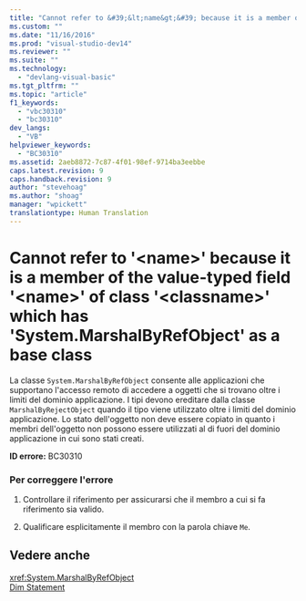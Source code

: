 ```yaml
---
title: "Cannot refer to &#39;&lt;name&gt;&#39; because it is a member of the value-typed field &#39;&lt;name&gt;&#39; of class &#39;&lt;classname&gt;&#39; which has &#39;System.MarshalByRefObject&#39; as a base class | Microsoft Docs"
ms.custom: ""
ms.date: "11/16/2016"
ms.prod: "visual-studio-dev14"
ms.reviewer: ""
ms.suite: ""
ms.technology: 
  - "devlang-visual-basic"
ms.tgt_pltfrm: ""
ms.topic: "article"
f1_keywords: 
  - "vbc30310"
  - "bc30310"
dev_langs: 
  - "VB"
helpviewer_keywords: 
  - "BC30310"
ms.assetid: 2aeb8872-7c87-4f01-98ef-9714ba3eebbe
caps.latest.revision: 9
caps.handback.revision: 9
author: "stevehoag"
ms.author: "shoag"
manager: "wpickett"
translationtype: Human Translation
---
```

# Cannot refer to &#39;&lt;name&gt;&#39; because it is a member of the value-typed field &#39;&lt;name&gt;&#39; of class &#39;&lt;classname&gt;&#39; which has &#39;System.MarshalByRefObject&#39; as a base class
La classe `System.MarshalByRefObject` consente alle applicazioni che supportano l'accesso remoto di accedere a oggetti che si trovano oltre i limiti del dominio applicazione.  I tipi devono ereditare dalla classe `MarshalByRejectObject` quando il tipo viene utilizzato oltre i limiti del dominio applicazione.  Lo stato dell'oggetto non deve essere copiato in quanto i membri dell'oggetto non possono essere utilizzati al di fuori del dominio applicazione in cui sono stati creati.  
  
 **ID errore:** BC30310  
  
### Per correggere l'errore  
  
1.  Controllare il riferimento per assicurarsi che il membro a cui si fa riferimento sia valido.  
  
2.  Qualificare esplicitamente il membro con la parola chiave `Me`.  
  
## Vedere anche  
 <xref:System.MarshalByRefObject>   
 [Dim Statement](../../../visual-basic/language-reference/statements/dim-statement.md)